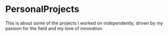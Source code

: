 # PersonalProjects
This is about some of the projects I worked on independently, driven by my passion for the field and my love of innovation.
